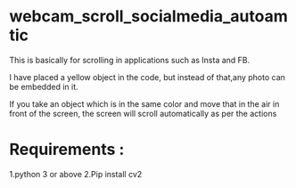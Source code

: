 # webcam_scroll_socialmedia_autoamtic
This is basically for scrolling in applications such as Insta and FB.

I have placed a yellow object in the code, but instead of that,any photo can be embedded in it.

If you take an object which is in the same color and move that in the air in front of the screen, the screen will scroll automatically as per the actions

# Requirements : 

 1.python 3 or above
 2.Pip install cv2
